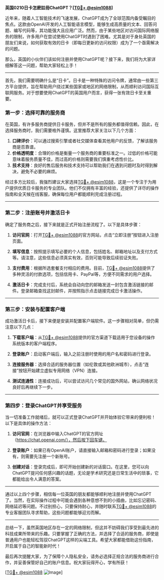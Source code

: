 **英国0210日卡怎麽註冊ChatGPT？[[TG💪+ @esim1088](https://t.me/s/esim1088)]**

近年来，随着人工智能技术的飞速发展，ChatGPT成为了全球范围内备受瞩目的焦点。这款由OpenAI开发的人工智能语言模型，能够生成高质量的文本、回答问题、编写代码等，其功能强大且应用广泛。然而，由于某些地区对访问国际网络服务的限制，许多用户在尝试使用ChatGPT时遇到了困难。尤其是对于身处英国的朋友们来说，如何获取有效的日卡（即每日更新的访问权限）成为了一个亟需解决的问题。

那么，英国的小伙伴们该如何注册并使用ChatGPT呢？接下来，我们将为大家详细解答这一问题，帮助大家轻松上手！

---

首先，我们需要明确什么是“日卡”。日卡是一种特殊的访问令牌，通常由一些第三方平台提供，旨在帮助用户绕过某些国家或地区的网络限制，从而顺利访问国际互联网服务。对于想要使用ChatGPT的英国用户而言，获得一张有效日卡至关重要。

### 第一步：选择可靠的服务商

在英国，有许多服务商提供日卡服务，但并不是所有的服务都值得信赖。因此，在选择服务商时，我们需要格外谨慎。这里推荐大家关注以下几个方面：

1. **口碑评价**：可以通过搜索引擎或者社交媒体查看其他用户的反馈，了解该服务商是否靠谱。
2. **价格透明度**：合理的价格是衡量一个服务商的重要标准之一。过低的价格可能意味着服务质量不佳，而过高的价格则需要我们慎重考虑性价比。
3. **技术支持**：良好的售后服务和技术支持可以帮助我们在遇到问题时及时得到解决，避免不必要的麻烦。

经过多方比较后，我强烈建议大家选择[TG💪+ @esim1088](https://t.me/s/esim1088)，这是一个专注于为用户提供优质日卡服务的专业团队。他们不仅拥有丰富的经验，还提供了详尽的操作指南和全天候在线客服，确保每位用户都能顺利完成注册过程。

---

### 第二步：注册账号并激活日卡

确定了服务商之后，接下来就是正式开始注册流程了。以下是具体步骤：

1. **访问官网**：打开[TG💪+ @esim1088](https://t.me/s/esim1088)的官方网站，点击“立即注册”按钮进入注册页面。
   
2. **填写信息**：按照提示填写必要的个人信息，包括姓名、邮箱地址以及支付方式等。请注意，这些信息必须真实有效，否则可能导致后续验证失败。

3. **支付费用**：根据所选套餐支付相应的费用。目前，[TG💪+ @esim1088](https://t.me/s/esim1088)提供了多种灵活的付款选项，包括信用卡、PayPal等，方便不同需求的用户选择。

4. **激活日卡**：完成支付后，系统会自动向您的邮箱发送一封包含激活链接的邮件。登录邮箱查找这封邮件，并按照指示点击链接完成日卡激活操作。

---

### 第三步：安装与配置客户端

成功激活日卡后，接下来便是安装并配置客户端软件。这一步骤相对简单，但仍需注意以下几点：

1. **下载客户端**：从[TG💪+ @esim1088](https://t.me/s/esim1088)提供的官方渠道下载适用于您设备的操作系统版本的客户端程序。

2. **登录账户**：启动客户端后，输入之前注册时使用的用户名和密码进行登录。

3. **连接服务器**：选择合适的服务器位置（如伦敦或其他欧洲城市），点击“连接”按钮开始建立虚拟专用网络（VPN）连接。

4. **测试连通性**：连接成功后，可以尝试访问几个常见的国外网站，确认网络状况良好后再继续下一步。

---

### 第四步：登录ChatGPT并享受服务

当一切准备工作就绪后，就可以正式登录ChatGPT并开始体验它带来的便利啦！以下是具体的操作方法：

1. **访问官网**：在浏览器中输入ChatGPT的官方网址（https://chat.openai.com/），然后按下回车键。

2. **登录账户**：如果已有OpenAI账户，请直接输入邮箱和密码进行登录；如果没有，则需要先注册一个新账号。

3. **创建对话**：登录完成后，即可开始创建新的对话窗口。在这里，您可以向ChatGPT提问任何感兴趣的话题，无论是学术研究还是日常生活中的琐事，它都能给出令人满意的答案。

---

通过以上四个步骤，相信每一位英国的朋友都能够顺利地注册并使用ChatGPT了。当然，在实际操作过程中可能会遇到各种意想不到的小插曲，比如忘记密码、网络延迟等问题。不过别担心，只要保持耐心，并随时联系[TG💪+ @esim1088](https://t.me/s/esim1088)的专业客服团队寻求帮助，这些问题都能够迎刃而解。

---

总结一下，虽然英国地区存在一定的网络限制，但这并不妨碍我们享受到最先进的科技成果所带来的乐趣。只要掌握了正确的方法，并选择了合适的服务商，即使是普通用户也能轻松驾驭ChatGPT这样的尖端工具。希望大家都能借助这份指南，开启属于自己的智能新时代！

最后再次提醒大家，为了保障个人隐私安全，请务必选择正规合法的服务商进行合作，并妥善保管好自己的账户信息。祝大家玩得开心，学有所获！

[[TG💪+ @esim1088](https://t.me/s/esim1088) ![Image](https://i.postimg.cc/4NQfJmqS/Snipaste-2025-05-13-00-14-12.png)]